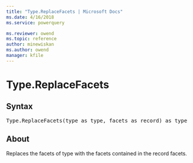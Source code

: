 ```yaml
---
title: "Type.ReplaceFacets | Microsoft Docs"
ms.date: 4/16/2018
ms.service: powerquery

ms.reviewer: owend
ms.topic: reference
author: minewiskan
ms.author: owend
manager: kfile
---
```

# Type.ReplaceFacets

## Syntax

<pre>
Type.ReplaceFacets(type as type, facets as record) as type  
</pre>
  
## About  
Replaces the facets of type with the facets contained in the record facets.  
  
